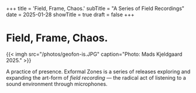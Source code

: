 +++
title = 'Field, Frame, Chaos.' 
subTitle = "A Series of Field Recordings"
date = 2025-01-28
showTitle = true
draft = false
+++

# Field, Frame, Chaos.

{{< imgh src="/photos/geofon-is.JPG" caption="Photo: Mads Kjeldgaard 2025." >}}

A practice of presence. Exformal Zones is a series of releases exploring and expanding the art-form of *field recording* — the radical act of listening to a sound environment through microphones.

<!-- {{< video src="Exformal Zones Intro.webm" height="110%" width="100%" loop="true" autoplay="true" muted="true">}} -->
